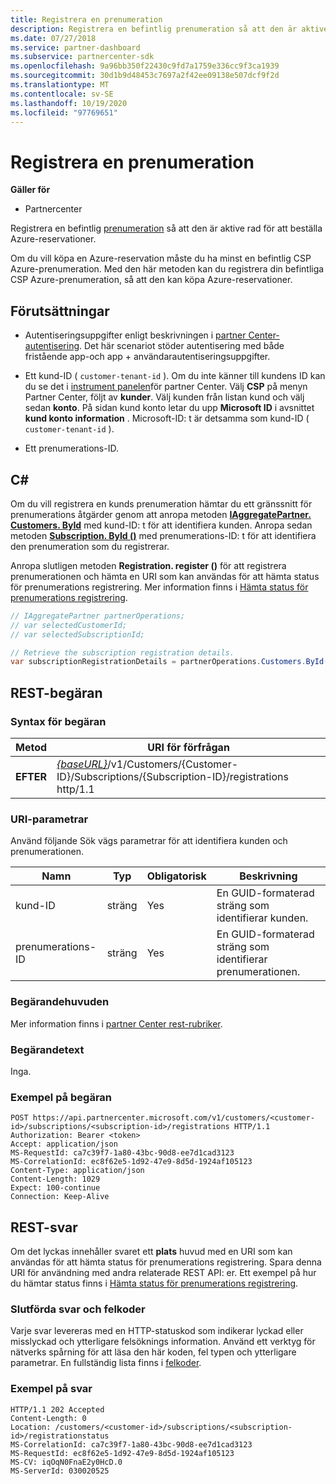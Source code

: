 ```yaml
---
title: Registrera en prenumeration
description: Registrera en befintlig prenumeration så att den är aktive rad för att beställa Azure-reservationer.
ms.date: 07/27/2018
ms.service: partner-dashboard
ms.subservice: partnercenter-sdk
ms.openlocfilehash: 9a96bb350f22430c9fd7a1759e336cc9f3ca1939
ms.sourcegitcommit: 30d1b9d48453c7697a2f42ee09138e507dcf9f2d
ms.translationtype: MT
ms.contentlocale: sv-SE
ms.lasthandoff: 10/19/2020
ms.locfileid: "97769651"
---
```

# <a name="register-a-subscription"></a>Registrera en prenumeration

**Gäller för**

- Partnercenter

Registrera en befintlig [prenumeration](subscription-resources.md) så att den är aktive rad för att beställa Azure-reservationer.

Om du vill köpa en Azure-reservation måste du ha minst en befintlig CSP Azure-prenumeration. Med den här metoden kan du registrera din befintliga CSP Azure-prenumeration, så att den kan köpa Azure-reservationer.

## <a name="prerequisites"></a>Förutsättningar

- Autentiseringsuppgifter enligt beskrivningen i [partner Center-autentisering](partner-center-authentication.md). Det här scenariot stöder autentisering med både fristående app-och app + användarautentiseringsuppgifter.

- Ett kund-ID ( `customer-tenant-id` ). Om du inte känner till kundens ID kan du se det i [instrument panelen](https://partner.microsoft.com/dashboard)för partner Center. Välj **CSP** på menyn Partner Center, följt av **kunder**. Välj kunden från listan kund och välj sedan **konto**. På sidan kund konto letar du upp **Microsoft ID** i avsnittet **kund konto information** . Microsoft-ID: t är detsamma som kund-ID ( `customer-tenant-id` ).

- Ett prenumerations-ID.

## <a name="c"></a>C\#

Om du vill registrera en kunds prenumeration hämtar du ett gränssnitt för prenumerations åtgärder genom att anropa metoden [**IAggregatePartner. Customers. ById**](/dotnet/api/microsoft.store.partnercenter.customers.icustomercollection.byid) med kund-ID: t för att identifiera kunden. Anropa sedan metoden [**Subscription. ById ()**](/dotnet/api/microsoft.store.partnercenter.subscriptions.isubscriptioncollection.byid) med prenumerations-ID: t för att identifiera den prenumeration som du registrerar.

Anropa slutligen metoden **Registration. register ()** för att registrera prenumerationen och hämta en URI som kan användas för att hämta status för prenumerations registrering. Mer information finns i [Hämta status för prenumerations registrering](get-subscription-registration-status.md).

``` csharp
// IAggregatePartner partnerOperations;
// var selectedCustomerId;
// var selectedSubscriptionId;

// Retrieve the subscription registration details.
var subscriptionRegistrationDetails = partnerOperations.Customers.ById(selectedCustomerId).Subscriptions.ById(selectedSubscriptionId).Registration.Register();
```

## <a name="rest-request"></a>REST-begäran

### <a name="request-syntax"></a>Syntax för begäran

| Metod    | URI för förfrågan                                                                                                                        |
|-----------|------------------------------------------------------------------------------------------------------------------------------------|
| **EFTER**  | [*{baseURL}*](partner-center-rest-urls.md)/v1/Customers/{Customer-ID}/Subscriptions/{Subscription-ID}/registrations http/1.1 |

### <a name="uri-parameters"></a>URI-parametrar

Använd följande Sök vägs parametrar för att identifiera kunden och prenumerationen.

| Namn                    | Typ       | Obligatorisk | Beskrivning                                                   |
|-------------------------|------------|----------|---------------------------------------------------------------|
| kund-ID             | sträng     | Yes      | En GUID-formaterad sträng som identifierar kunden.         |
| prenumerations-ID         | sträng     | Yes      | En GUID-formaterad sträng som identifierar prenumerationen.     |

### <a name="request-headers"></a>Begärandehuvuden

Mer information finns i [partner Center rest-rubriker](headers.md).

### <a name="request-body"></a>Begärandetext

Inga.

### <a name="request-example"></a>Exempel på begäran

```http
POST https://api.partnercenter.microsoft.com/v1/customers/<customer-id>/subscriptions/<subscription-id>/registrations HTTP/1.1
Authorization: Bearer <token>
Accept: application/json
MS-RequestId: ca7c39f7-1a80-43bc-90d8-ee7d1cad3123
MS-CorrelationId: ec8f62e5-1d92-47e9-8d5d-1924af105123
Content-Type: application/json
Content-Length: 1029
Expect: 100-continue
Connection: Keep-Alive
```

## <a name="rest-response"></a>REST-svar

Om det lyckas innehåller svaret ett **plats** huvud med en URI som kan användas för att hämta status för prenumerations registrering. Spara denna URI för användning med andra relaterade REST API: er. Ett exempel på hur du hämtar status finns i [Hämta status för prenumerations registrering](get-subscription-registration-status.md).

### <a name="response-success-and-error-codes"></a>Slutförda svar och felkoder

Varje svar levereras med en HTTP-statuskod som indikerar lyckad eller misslyckad och ytterligare felsöknings information. Använd ett verktyg för nätverks spårning för att läsa den här koden, fel typen och ytterligare parametrar. En fullständig lista finns i [felkoder](error-codes.md).

### <a name="response-example"></a>Exempel på svar

```http
HTTP/1.1 202 Accepted
Content-Length: 0
Location: /customers/<customer-id>/subscriptions/<subscription-id>/registrationstatus
MS-CorrelationId: ca7c39f7-1a80-43bc-90d8-ee7d1cad3123
MS-RequestId: ec8f62e5-1d92-47e9-8d5d-1924af105123
MS-CV: iqOqN0FnaE2y0HcD.0
MS-ServerId: 030020525
```
